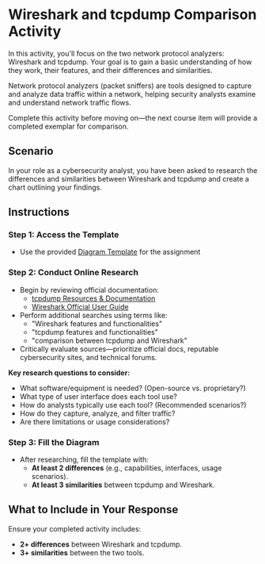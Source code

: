 # **Wireshark and tcpdump Comparison Activity**

In this activity, you'll focus on the two network protocol analyzers: Wireshark and tcpdump. Your goal is to gain a basic understanding of how they work, their features, and their differences and similarities.

Network protocol analyzers (packet sniffers) are tools designed to capture and analyze data traffic within a network, helping security analysts examine and understand network traffic flows.

Complete this activity before moving on—the next course item will provide a completed exemplar for comparison.

## **Scenario**

In your role as a cybersecurity analyst, you have been asked to research the differences and similarities between Wireshark and tcpdump and create a chart outlining your findings.

## **Instructions**

### Step 1: Access the Template

- Use the provided [Diagram Template](./Diagram-template.pptx) for the assignment

### Step 2: Conduct Online Research

- Begin by reviewing official documentation:
  - [tcpdump Resources &amp; Documentation](https://www.tcpdump.org/index.html#documentation)
  - [Wireshark Official User Guide](https://www.wireshark.org/docs/wsug_html/)
- Perform additional searches using terms like:
  - "Wireshark features and functionalities"
  - "tcpdump features and functionalities"
  - "comparison between tcpdump and Wireshark"
- Critically evaluate sources—prioritize official docs, reputable cybersecurity sites, and technical forums.

**Key research questions to consider:**

- What software/equipment is needed? (Open-source vs. proprietary?)
- What type of user interface does each tool use?
- How do analysts typically use each tool? (Recommended scenarios?)
- How do they capture, analyze, and filter traffic?
- Are there limitations or usage considerations?

### Step 3: Fill the Diagram

- After researching, fill the template with:
  - **At least 2 differences** (e.g., capabilities, interfaces, usage scenarios).
  - **At least 3 similarities** between tcpdump and Wireshark.

## **What to Include in Your Response**

Ensure your completed activity includes:

- **2+ differences** between Wireshark and tcpdump.
- **3+ similarities** between the two tools.
